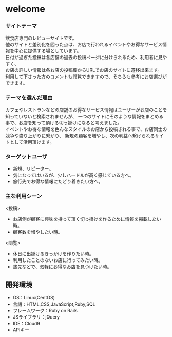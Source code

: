 # welcome

### サイトテーマ
飲食店専門のレビューサイトです。<br>
他のサイトと差別化を図った点は、お店で行われるイベントやお得なサービス情報を中心に提供する場としています。<br>
日付が過ぎた投稿は各店舗の過去の投稿ページに分けられるため、利用者に見やすく、<br>
お店の詳しい情報は各お店の投稿欄からURLでお店のサイトに遷移出来ます。<br>
利用して下さった方のコメントも閲覧できますので、そちらも参考にお店選びができます。

### テーマを選んだ理由
カフェやレストランなどの店舗のお得なサービス情報はユーザーがお店のことを知っていないと検索されませんが、
一つのサイトにそのような情報をまとめる事で、お店を知って頂ける切っ掛けになると考えました。<br>
イベントやお得な情報を色んなスタイルのお店から投稿される事で、お店同士の競争や盛り上がりに繋がり、
新規の顧客を増やし、次の利益へ繋げられるサイトとして活用頂けます。<br>

### ターゲットユーザ
- 新規、リピーター。
- 気になってはいるが、少しハードルが高く感じている方へ。
- 旅行先でお得な情報にたどり着きたい方へ。

### 主な利用シーン
<投稿>
- お店側が顧客に興味を持って頂く切っ掛けを作るために情報を掲載したい時。
- 顧客数を増やしたい時。

<閲覧>
- 休日に出掛けるきっかけを作りたい時。
- 利用したことのないお店に行ってみたい時。
- 旅先などで、気軽にお得なお店を見つけたい時。

## 開発環境
- OS：Linux(CentOS)
- 言語：HTML,CSS,JavaScript,Ruby,SQL
- フレームワーク：Ruby on Rails
- JSライブラリ：jQuery
- IDE：Cloud9
- APIキー